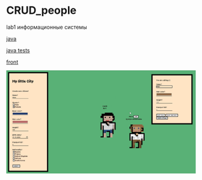 # CRUD_people

lab1 информационные системы

[java](./server/src/main/java/back/server/)

[java tests](./server/src/test/java/back/server/)

[front](./front/)

![demo](demo.png)